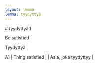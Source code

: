 ```yaml
---
layout: lemma
lemma: tyydyttyä
---
```


<div class="sense">
# <span class="sensename">tyydyttyä.1</span>

<span class="description">Be satisfied</span>

<span class="description">Tyydyttyä</span>

A1 | Thing satisfied |   | Asia, joka tyydyttyy |  

</div>

